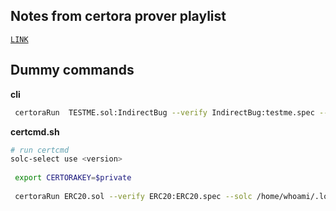 ## **Notes from certora prover playlist**
[`LINK`](https://www.youtube.com/watch?v=sdEfc-58CUE&list=PLKtu7wuOMP9XHbjAevkw2nL29YMubqEFj&index=1&pp=iAQB)

## Dummy commands
**cli**
```bash
 certoraRun  TESTME.sol:IndirectBug --verify IndirectBug:testme.spec --solc /home/whoami/.local/bin/solc --rule_sanity basic 
```
**certcmd.sh**
```bash
# run certcmd
solc-select use <version> 
 
 export CERTORAKEY=$private
 
 certoraRun ERC20.sol --verify ERC20:ERC20.spec --solc /home/whoami/.local/bin/solc
```

